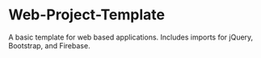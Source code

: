 # Web-Project-Template
A basic template for web based applications. Includes imports for jQuery, Bootstrap, and Firebase.
